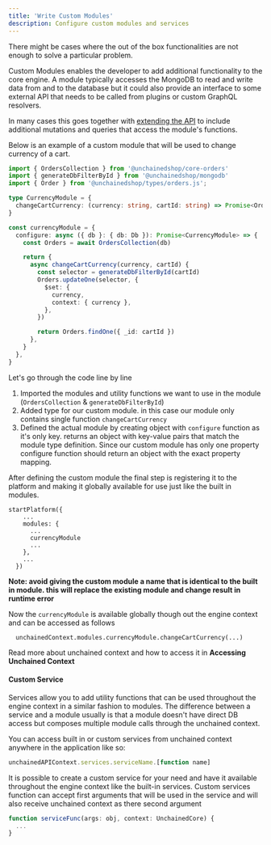 ```yaml
---
title: 'Write Custom Modules'
description: Configure custom modules and services
---
```


There might be cases where the out of the box functionalities are not enough to solve a particular problem.

Custom Modules enables the developer to add additional functionality to the core engine. A module typically accesses the MongoDB to read and write data from and to the database but it could also provide an interface to some external API that needs to be called from plugins or custom GraphQL resolvers.

In many cases this goes together with [extending the API](../advanced-config/extending-schema) to include additional mutations and queries that access the module's functions.

Below is an example of a custom module that will be used to change currency of a cart.

```typescript
import { OrdersCollection } from '@unchainedshop/core-orders'
import { generateDbFilterById } from '@unchainedshop/mongodb'
import { Order } from '@unchainedshop/types/orders.js';

type CurrencyModule = {
  changeCartCurrency: (currency: string, cartId: string) => Promise<Order>
}

const currencyModule = {
  configure: async ({ db }: { db: Db }): Promise<CurrencyModule> => {
    const Orders = await OrdersCollection(db)

    return {
      async changeCartCurrency(currency, cartId) {
        const selector = generateDbFilterById(cartId)
        Orders.updateOne(selector, {
          $set: {
            currency,
            context: { currency },
          },
        })

        return Orders.findOne({ _id: cartId })
      },
    }
  },
}
```

Let's go through the code line by line

1. Imported the modules and utility functions we want to use in the module (`OrdersCollection` & `generateDbFilterById`)
2. Added type for our custom module. in this case our module only contains single function `changeCartCurrency`
3. Defined the actual module by creating object with `configure` function as it's only key. returns an object with key-value pairs that match the module type definition. Since our custom module has only one property configure function should return an object with the exact property mapping.

After defining the custom module the final step is registering it to the platform and making it globally available for use just like the built in modules.

```
startPlatform({
    ...
    modules: {
      ...
      currencyModule
      ...
    },
    ...
  })
```

**Note: avoid giving the custom module a name that is identical to the built in module. this will replace the existing module and change result in runtime error**

Now the `currencyModule` is available globally though out the engine context and can be accessed as follows

```
  unchainedContext.modules.currencyModule.changeCartCurrency(...)

```

Read more about unchained context and how to access it in **Accessing Unchained Context**

#### Custom Service

Services allow you to add utility functions that can be used throughout the engine context in a similar fashion to modules. The difference between a service and a module usually is that a module doesn't have direct DB access but composes multiple module calls through the unchained context.

You can access built in or custom services from unchained context anywhere in the application like so:

```typescript
unchainedAPIContext.services.serviceName.[function name]
```

It is possible to create a custom service for your need and have it available throughout the engine context like the built-in services. Custom services function can accept first arguments that will be used in the service and will also receive unchained context as there second argument

```typescript
function serviceFunc(args: obj, context: UnchainedCore) {
  ...
}
``` 
